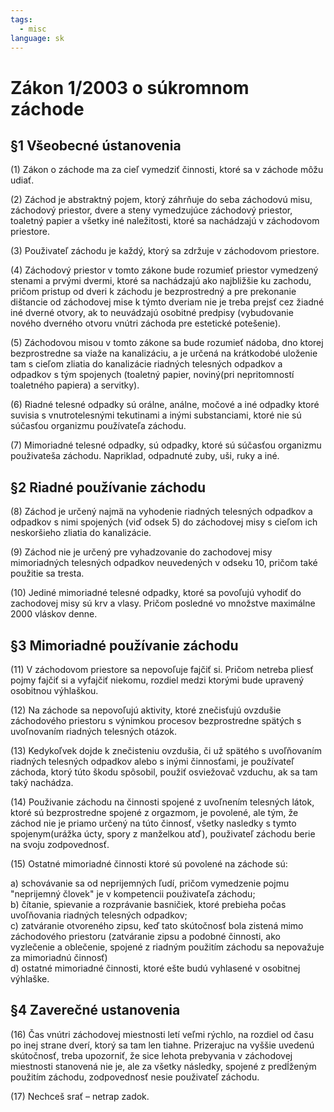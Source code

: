 ```yaml
---
tags:
  - misc
language: sk
---
```

# Zákon 1/2003 o súkromnom záchode
  
## §1 Všeobecné ústanovenia  
  
(1) Zákon o záchode ma za cieľ vymedziť činnosti, ktoré sa v záchode môžu udiať.  

(2) Záchod je abstraktný pojem, ktorý záhrňuje do seba záchodovú misu, záchodový priestor, dvere a steny vymedzujúce záchodový priestor, toaletný papier a všetky iné naležitosti, ktoré sa nachádzajú v záchodovom priestore.  

(3) Použivateľ záchodu je každý, ktorý sa zdržuje v záchodovom priestore.  

(4) Záchodový priestor v tomto zákone bude rozumieť priestor vymedzený stenami a prvými dvermi, ktoré sa nachádzajú ako najbližšie ku zachodu, pričom pristup od dveri k záchodu je bezprostredný a pre prekonanie dištancie od záchodovej mise k týmto dveriam nie je treba prejsť cez žiadné iné dverné otvory, ak to neuvádzajú osobitné predpisy (vybudovanie nového dverného otvoru vnútri záchoda pre estetické potešenie).  

(5) Záchodovou misou v tomto zákone sa bude rozumieť nádoba, dno ktorej bezprostredne sa viaže na kanalizáciu, a je určená na krátkodobé uloženie tam s cieľom zliatia do kanalizácie riadných telesných odpadkov a odpadkov s tým spojenych (toaletný papier, noviný(pri nepritomností toaletného papiera) a servitky).  

(6) Riadné telesné odpadky sú orálne, análne, močové a iné odpadky ktoré suvisia s vnutrotelesnými tekutinami a inými substanciami, ktoré nie sú súčasťou organizmu používateľa záchodu.  

(7) Mimoriadné telesné odpadky, sú odpadky, ktoré sú súčasťou organizmu použivateša záchodu. Napriklad, odpadnuté zuby, uši, ruky a iné.  
  
## §2 Riadné používanie záchodu  
  
(8) Záchod je určený najmä na vyhodenie riadných telesných odpadkov a odpadkov s nimi spojených (viď odsek 5) do záchodovej misy s cieľom ich neskoršieho zliatia do kanalizácie.  

(9) Záchod nie je určený pre vyhadzovanie do zachodovej misy mimoriadných telesných odpadkov neuvedených v odseku 10, pričom také použitie sa tresta.  

(10) Jediné mimoriadné telesné odpadky, ktoré sa povoľujú vyhodiť do zachodovej misy sú krv a vlasy. Pričom posledné vo množstve maximálne 2000 vláskov denne.  
  
## §3 Mimoriadné používanie záchodu  
  
(11) V záchodovom priestore sa nepovoľuje fajčiť si. Pričom netreba pliesť pojmy fajčiť si a vyfajčiť niekomu, rozdiel medzi ktorými bude upravený osobitnou výhlaškou.  

(12) Na záchode sa nepovoľujú aktivity, ktoré znečisťujú ovzdušie záchodového priestoru s výnimkou procesov bezprostredne spätých s uvoľnovaním riadných telesných otázok.  

(13) Kedykoľvek dojde k znečisteniu ovzdušia, či už spätého s uvoľňovaním riadných telesných odpadkov alebo s inými činnosťami, je používateľ záchoda, ktorý túto škodu spôsobil, použiť osviežovač vzduchu, ak sa tam taký nachádza.  

(14) Použivanie záchodu na činnosti spojené z uvoľnením telesných látok, ktoré sú bezprostredne spojené z orgazmom, je povolené, ale tým, že záchod nie je priamo určený na túto činnosť, všetky nasledky s tymto spojenym(urážka úcty, spory z manželkou atď), použivateľ záchodu berie na svoju zodpovednosť.  

(15) Ostatné mimoriadné činnosti ktoré sú povolené na záchode sú:  

  a) schovávanie sa od  neprijemných ľudí, pričom vymedzenie pojmu "neprijemný človek" je v kompetencii použivateľa záchodu;  
  b) čítanie, spievanie a rozprávanie basničiek, ktoré prebieha počas uvoľňovania riadných telesných odpadkov;  
  c) zatváranie otvoreného zipsu, keď tato skútočnosť bola zistená mimo záchodového priestoru (zatváranie zipsu a podobné činnosti, ako vyzlečenie a oblečenie, spojené z riadným použitím záchodu sa nepovažuje za mimoriadnú činnosť)  
  d) ostatné mimoriadné činnosti, ktoré ešte budú vyhlasené v osobitnej výhlaške.  
  
## §4 Zaverečné ustanovenia  
  
(16) Čas vnútri záchodovej miestnosti letí veľmi rýchlo, na rozdiel od času po inej strane dverí, ktorý sa tam len tiahne. Prizerajuc na vyššie uvedenú skútočnosť, treba upozorniť, že sice lehota prebyvania v záchodovej miestnosti stanovená nie je, ale za všetky následky, spojené z predĺženým použitím záchodu, zodpovednosť nesie použivateľ záchodu.  

(17) Nechceš srať – netrap zadok.  